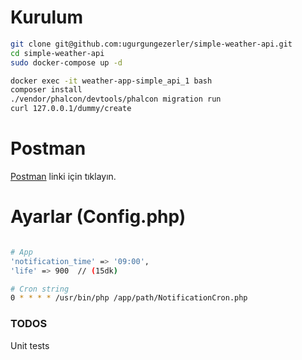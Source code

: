 # Kurulum
```sh
git clone git@github.com:ugurgungezerler/simple-weather-api.git
cd simple-weather-api
sudo docker-compose up -d

docker exec -it weather-app-simple_api_1 bash
composer install
./vendor/phalcon/devtools/phalcon migration run
curl 127.0.0.1/dummy/create
```

# Postman
[Postman](https://documenter.getpostman.com/view/459680/SVtR1A1M?version=latest ) linki için tıklayın.

# Ayarlar (Config.php)
```sh

# App
'notification_time' => '09:00',
'life' => 900  // (15dk)

# Cron string  
0 * * * * /usr/bin/php /app/path/NotificationCron.php
```

### TODOS
Unit tests

